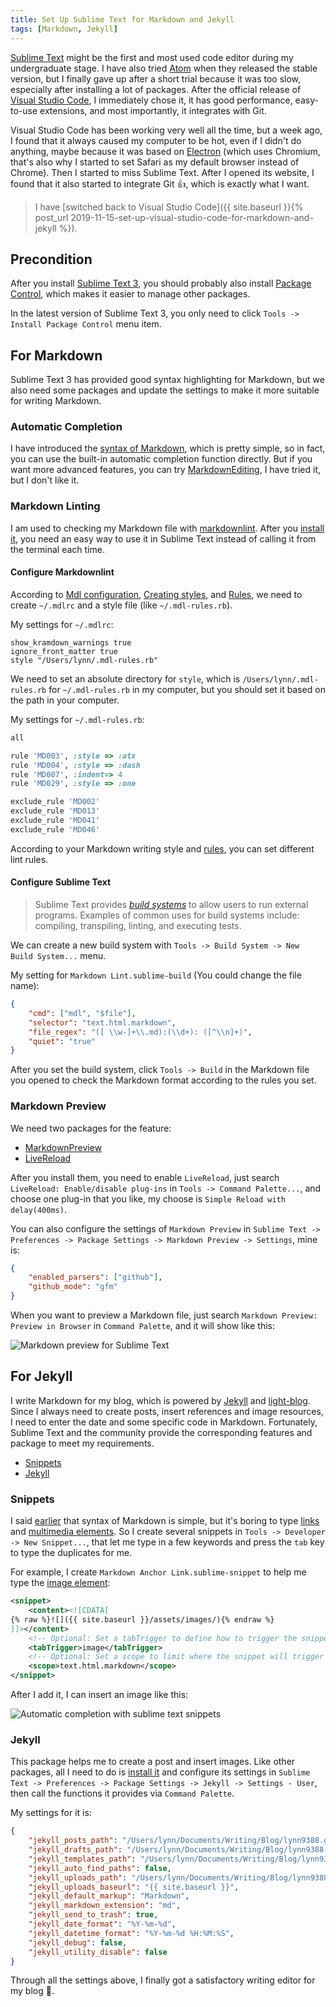 ```yaml
---
title: Set Up Sublime Text for Markdown and Jekyll
tags: [Markdown, Jekyll]
---
```


[Sublime Text](https://www.sublimetext.com) might be the first and most used code editor during my undergraduate stage. I have also tried [Atom](https://www.sublimetext.com) when they released the stable version, but I finally gave up after a short trial because it was too slow, especially after installing a lot of packages. After the official release of [Visual Studio Code](https://code.visualstudio.com/), I immediately chose it, it has good performance, easy-to-use extensions, and most importantly, it integrates with Git.

Visual Studio Code has been working very well all the time, but a week ago, I found that it always caused my computer to be hot, even if I didn't do anything, maybe because it was based on [Electron](https://electronjs.org) (which uses Chromium, that's also why I started to set Safari as my default browser instead of Chrome). Then I started to miss Sublime Text. After I opened its website, I found that it also started to integrate Git 👍, which is exactly what I want.

> I have [switched back to Visual Studio Code]({{ site.baseurl }}{% post_url 2019-11-15-set-up-visual-studio-code-for-markdown-and-jekyll %}).

## Precondition

After you install [Sublime Text 3](https://www.sublimetext.com/3), you should probably also install [Package Control](https://packagecontrol.io/installation), which makes it easier to manage other packages.

In the latest version of Sublime Text 3, you only need to click `Tools -> Install Package Control` menu item.

## For Markdown

Sublime Text 3 has provided good syntax highlighting for Markdown, but we also need some packages and update the settings to make it more suitable for writing Markdown.

### Automatic Completion

I have introduced the [syntax of Markdown](https://lynn9388.github.io/light-blog/2019/07/19/writing-with-light-blog.html#add-more-content), which is pretty simple, so in fact, you can use the built-in automatic completion function directly. But if you want more advanced features, you can try [Markdown​Editing](https://packagecontrol.io/packages/MarkdownEditing), I have tried it, but I don't like it.

### Markdown Linting

I am used to checking my Markdown file with [markdownlint](https://github.com/markdownlint/markdownlint). After you [install it](https://github.com/markdownlint/markdownlint#installation), you need an easy way to use it in Sublime Text instead of calling it from the terminal each time.

#### Configure Markdownlint

According to [Mdl configuration](https://github.com/markdownlint/markdownlint/blob/master/docs/configuration.md), [Creating styles](https://github.com/markdownlint/markdownlint/blob/master/docs/creating_styles.md), and [Rules](https://github.com/markdownlint/markdownlint/blob/master/docs/RULES.md), we need to create `~/.mdlrc` and a style file (like `~/.mdl-rules.rb`).

My settings for `~/.mdlrc`:

```text
show_kramdown_warnings true
ignore_front_matter true
style "/Users/lynn/.mdl-rules.rb"
```

We need to set an absolute directory for `style`, which is `/Users/lynn/.mdl-rules.rb` for `~/.mdl-rules.rb` in my computer, but you should set it based on the path in your computer.

My settings for `~/.mdl-rules.rb`:

```ruby
all

rule 'MD003', :style => :atx
rule 'MD004', :style => :dash
rule 'MD007', :indent=> 4
rule 'MD029', :style => :one

exclude_rule 'MD002'
exclude_rule 'MD013'
exclude_rule 'MD041'
exclude_rule 'MD046'
```

According to your Markdown writing style and [rules](https://github.com/markdownlint/markdownlint/blob/master/docs/RULES.md), you can set different lint rules.

#### Configure Sublime Text

> Sublime Text provides [*build systems*](https://www.sublimetext.com/docs/3/build_systems.html) to allow users to run external programs. Examples of common uses for build systems include: compiling, transpiling, linting, and executing tests.

We can create a new build system with `Tools -> Build System -> New Build System...` menu.

My setting for `Markdown Lint.sublime-build` (You could change the file name):

```json
{
    "cmd": ["mdl", "$file"],
    "selector": "text.html.markdown",
    "file_regex": "([ \\w-]+\\.md):(\\d+): ([^\\n]+)",
    "quiet": "true"
}
```

After you set the build system, click `Tools -> Build` in the Markdown file you opened to check the Markdown format according to the rules you set.

### Markdown Preview

We need two packages for the feature:

- [Markdown​Preview](https://packagecontrol.io/packages/MarkdownPreview)
- [Live​Reload](https://packagecontrol.io/packages/LiveReload)

After you install them, you need to enable `LiveReload`, just search `LiveReload: Enable/disable plug-ins` in `Tools -> Command Palette...`, and choose one plug-in that you like, my choose is `Simple Reload with delay(400ms)`.

You can also configure the settings of `Markdown Preview` in `Sublime Text -> Preferences -> Package Settings -> Markdown Preview -> Settings`, mine is:

```json
{
    "enabled_parsers": ["github"],
    "github_mode": "gfm"
}
```

When you want to preview a Markdown file, just search `Markdown Preview: Preview in Browser` in `Command Palette`, and it will show like this:

![Markdown preview for Sublime Text](https://lynn9388.github.io/images/post/Markdown_preview_for_Sublime_Text.png)

## For Jekyll

I write Markdown for my blog, which is powered by [Jekyll](https://jekyllrb.com/) and [light-blog](https://github.com/lynn9388/light-blog). Since I always need to create posts, insert references and image resources, I need to enter the date and some specific code in Markdown. Fortunately, Sublime Text and the community provide the corresponding features and package to meet my requirements.

- [Snippets](https://docs.sublimetext.info/en/latest/extensibility/snippets.html)
- [Jekyll](https://packagecontrol.io/packages/Jekyll)

### Snippets

I said [earlier](#automatic-completion) that syntax of Markdown is simple, but it's boring to type [links](https://lynn9388.github.io/light-blog/2019/07/19/writing-with-light-blog.html#links) and [multimedia elements](https://lynn9388.github.io/light-blog/2019/07/19/writing-with-light-blog.html#multimedia-elements). So I create several snippets in `Tools -> Developer -> New Snippet...`, that let me type in a few keywords and press the `tab` key to type the duplicates for me.

For example, I create `Markdown Anchor Link.sublime-snippet` to help me type the [image element](https://lynn9388.github.io/light-blog/2019/07/19/writing-with-light-blog.html#images):

```xml
<snippet>
    <content><![CDATA[
{% raw %}![]({{ site.baseurl }}/assets/images/){% endraw %}
]]></content>
    <!-- Optional: Set a tabTrigger to define how to trigger the snippet -->
    <tabTrigger>image</tabTrigger>
    <!-- Optional: Set a scope to limit where the snippet will trigger -->
    <scope>text.html.markdown</scope>
</snippet>
```

After I add it, I can insert an image like this:

![Automatic completion with sublime text snippets](https://lynn9388.github.io/images/post/Automatic_completion_with_sublime_text_snippets.gif)

### Jekyll

This package helps me to create a post and insert images. Like other packages, all I need to do is [install it](https://packagecontrol.io/packages/Jekyll) and configure its settings in `Sublime Text -> Preferences -> Package Settings -> Jekyll -> Settings - User`, then call the functions it provides via `Command Palette`.

My settings for it is:

```json
{
    "jekyll_posts_path": "/Users/lynn/Documents/Writing/Blog/lynn9388.github.io/_posts",
    "jekyll_drafts_path": "/Users/lynn/Documents/Writing/Blog/lynn9388.github.io/_drafts",
    "jekyll_templates_path": "/Users/lynn/Documents/Writing/Blog/lynn9388.github.io/_templates",
    "jekyll_auto_find_paths": false,
    "jekyll_uploads_path": "/Users/lynn/Documents/Writing/Blog/lynn9388.github.io/assets",
    "jekyll_uploads_baseurl": "{{ site.baseurl }}",
    "jekyll_default_markup": "Markdown",
    "jekyll_markdown_extension": "md",
    "jekyll_send_to_trash": true,
    "jekyll_date_format": "%Y-%m-%d",
    "jekyll_datetime_format": "%Y-%m-%d %H:%M:%S",
    "jekyll_debug": false,
    "jekyll_utility_disable": false
}
```

Through all the settings above, I finally got a satisfactory writing editor for my blog 🎉.
